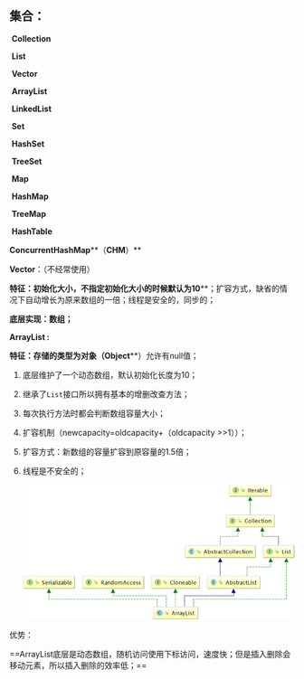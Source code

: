 ## 集合：

​         **Collection**

​                            **List**

​                                     **Vector**

​                                     **ArrayList**

​                                     **LinkedList**

​                            **Set**

​                                     **HashSet**

​                                     **TreeSet**

​         **Map**

​                   **HashMap**

​                   **TreeMap**

​                   **HashTable**

​                   **ConcurrentHashMap****（****CHM****）**

 

**Vector**：（不经常使用）

**特征：初始化大小，不指定初始化大小的时候默认为10****；扩容方式，缺省的情况下自动增长为原来数组的一倍；线程是安全的，同步的；

**底层实现：数组；**

 

**ArrayList :**

​         **特征：存储的类型为对象（Object****）允许有null值；

1. 底层维护了一个动态数组，默认初始化长度为10；

2. 继承了`List`接口所以拥有基本的增删改查方法；

3. 每次执行方法时都会判断数组容量大小；

4. 扩容机制（newcapacity=oldcapacity+（oldcapacity >>1））；

5. 扩容方式：新数组的容量扩容到原容量的1.5倍；

6. 线程是不安全的；

   ![](https://github.com/y-zlong/javaAPI/blob/master/img/824033814-59d2489b533a5_articlex.png)

优势：

​		==ArrayList底层是动态数组，随机访问使用下标访问，速度快；但是插入删除会移动元素，所以插入删除的效率低；==

  